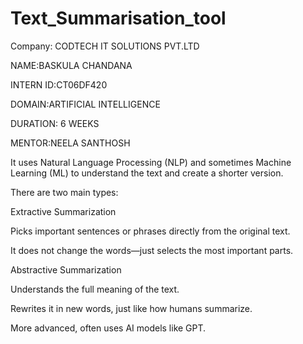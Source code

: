 # Text_Summarisation_tool

Company: CODTECH IT SOLUTIONS PVT.LTD

NAME:BASKULA CHANDANA

INTERN ID:CT06DF420

DOMAIN:ARTIFICIAL INTELLIGENCE

DURATION: 6 WEEKS

MENTOR:NEELA SANTHOSH

It uses Natural Language Processing (NLP) and sometimes Machine Learning (ML) to understand the text and create a shorter version.

There are two main types:

Extractive Summarization

Picks important sentences or phrases directly from the original text.

It does not change the words—just selects the most important parts.

Abstractive Summarization

Understands the full meaning of the text.

Rewrites it in new words, just like how humans summarize.

More advanced, often uses AI models like GPT.




